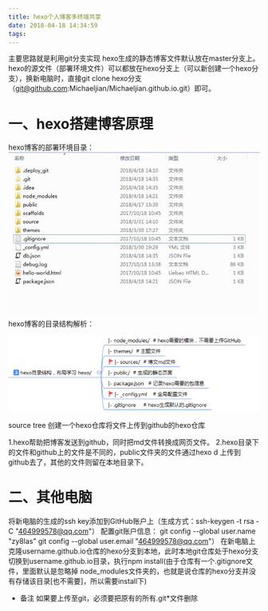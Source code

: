 ```yaml
---
title: hexo个人博客多终端共享
date: 2018-04-18 14:34:59
tags:
---
```

主要思路就是利用git分支实现
hexo生成的静态博客文件默认放在master分支上。
hexo的源文件（部署环境文件）可以都放在hexo分支上（可以新创建一个hexo分支），换新电脑时，直接git clone hexo分支（git@github.com:Michaeljian/Michaeljian.github.io.git）即可。

# 一、hexo搭建博客原理
hexo博客的部署环境目录：
![hexomulu](/images/hexoshare/hexomulu.jpg)
hexo博客的目录结构解析：

![jiegou](/images/hexoshare/jiegou.png)

source tree 创建一个hexo仓库将文件上传到github的hexo仓库

1.hexo帮助把博客发送到github，同时把md文件转换成网页文件。
2.hexo目录下的文件和github上的文件是不同的，public文件夹的文件通过hexo d 上传到github去了，其他的文件则留在本地目录下。

# 二、其他电脑
将新电脑的生成的ssh key添加到GitHub账户上（生成方式：ssh-keygen -t rsa -C "464999578@qq.com"）
配置git账户信息：
              git config --global user.name "zy8las"
              git config --global user.email "464999578@qq.com"）
在新电脑上克隆username.github.io仓库的hexo分支到本地，此时本地git仓库处于hexo分支
切换到username.github.io目录，执行npm install(由于仓库有一个.gitignore文件，里面默认是忽略掉 node_modules文件夹的，也就是说仓库的hexo分支并没有存储该目录[也不需要]，所以需要install下)
* 备注
如果要上传至git，必须要把原有的所有.git*文件删除